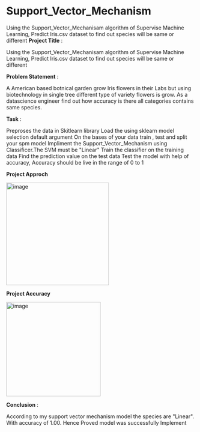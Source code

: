 # Support_Vector_Mechanism
 Using the Support_Vector_Mechanisam algorithm of Supervise Machine Learning, Predict Iris.csv dataset to find out species will be same or different
**Project Title** : 

Using the Support_Vector_Mechanisam algorithm of Supervise Machine Learning, Predict Iris.csv dataset to find out species will be same or different

**Problem Statement** : 

A American based botnical garden grow Iris flowers in their Labs but using biotechnology in single tree different type of variety flowers is grow. As a datascience engineer find out how accuracy is there all categories contains same species.

**Task** :

Preproses the data in Skitlearn library
Load the using sklearn model selection default argument
On the bases of your data train , test and split your spm model
Impliment the Support_Vector_Mechanism using Classificer.The SVM must be "Linear"
Train the classifier on the training data
Find the prediction value on the test data
Test the model with help of accuracy, Accuracy should be live in the range of 0 to 1

**Project Approch**

<img width="273" alt="image" src="https://github.com/sairam986/Support_Vector_Mechanism/assets/132483336/4392a755-341f-493a-8697-9a431853fdf5">

**Project Accuracy**

<img width="251" alt="image" src="https://github.com/sairam986/Support_Vector_Mechanism/assets/132483336/67bc0f31-f3e7-44ca-a880-13fd221fa4fd">

**Conclusion** : 

According to my support vector mechanism model the species are "Linear". With accuracy of 1.00. Hence Proved model was successfully Implement

